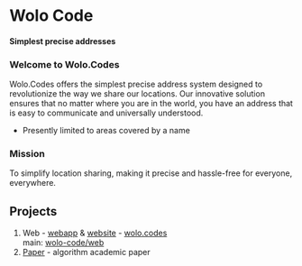 # Wolo Code
#### Simplest precise addresses

### Welcome to Wolo.Codes

Wolo.Codes offers the simplest precise address system designed to revolutionize the way we share our locations.
Our innovative solution ensures that no matter where you are in the world, you have an address that is easy to communicate and universally understood.
* Presently limited to areas covered by a name

### Mission
To simplify location sharing, making it precise and hassle-free for everyone, everywhere.

## Projects

1. Web - [webapp](https://github.com/wolo-code/web-app) & [website](https://github.com/wolo-code/web-site) - [wolo.codes](https://wolo.codes)  
    main: [wolo-code/web](https://github.com/wolo-code/web)
2. [Paper](https://github.com/wolo-code/paper) - algorithm academic paper
